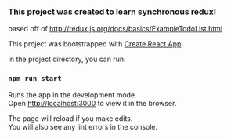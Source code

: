 ### This project was created to learn synchronous redux! 

based off of http://redux.js.org/docs/basics/ExampleTodoList.html


This project was bootstrapped with [Create React App](https://github.com/facebookincubator/create-react-app).

In the project directory, you can run:

### `npm run start`

Runs the app in the development mode.<br>
Open [http://localhost:3000](http://localhost:3000) to view it in the browser.

The page will reload if you make edits.<br>
You will also see any lint errors in the console.
